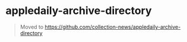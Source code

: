 # appledaily-archive-directory

> Moved to https://github.com/collection-news/appledaily-archive-directory
